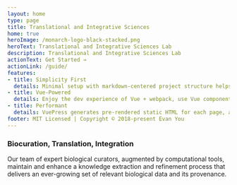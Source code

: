 ```yaml
---
layout: home
type: page
title: Translational and Integrative Sciences
home: true
heroImage: /monarch-logo-black-stacked.png
heroText: Translational and Integrative Sciences Lab
description: Translational and Integrative Sciences Lab
actionText: Get Started →
actionLink: /guide/
features:
- title: Simplicity First
  details: Minimal setup with markdown-centered project structure helps you focus on writing.
- title: Vue-Powered
  details: Enjoy the dev experience of Vue + webpack, use Vue components in markdown, and develop custom themes with Vue.
- title: Performant
  details: VuePress generates pre-rendered static HTML for each page, and runs as an SPA once a page is loaded.
footer: MIT Licensed | Copyright © 2018-present Evan You
---
```



### Biocuration, Translation, Integration

Our team of expert biological curators, augmented by computational tools, maintain and enhance a knowledge extraction and refinement process that delivers an ever-growing set of relevant biological data and its provenance.



